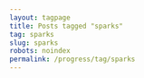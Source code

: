 ```yaml
---
layout: tagpage
title: Posts tagged "sparks"
tag: sparks
slug: sparks
robots: noindex
permalink: /progress/tag/sparks
---
```

